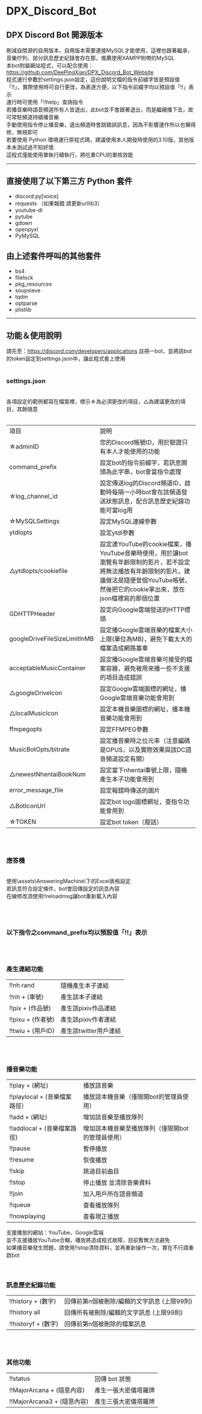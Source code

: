 # DPX_Discord_Bot

DPX Discord Bot 開源版本
---
刪減自閉源的自用版本，自用版本需要連接MySQL才能使用，這裡也跟著繼承，音樂佇列、部分訊息歷史紀錄會存在那，推薦使用XAMPP附帶的MySQL  
本bot附屬網站程式，可以配合使用：https://github.com/DeePingXian/DPX_Discord_Bot_Website  
程式運行參數於settings.json設定，這份說明文檔的指令前綴字皆是預設值「!!」，實際使用時可自行更改，為表達方便，以下指令前綴字均以預設值「!!」表示  
運行時可使用「!!help」查詢指令  
若播音樂時語音頻道所有人皆退出，此bot並不會跟著退出，而是繼續播下去，故可常駐頻道持續播音樂  
手動使用指令停止播音樂，退出頻道時會跳錯誤訊息，因為不影響運作所以也懶得修，無視即可  
若要使用 Python 環境運行原程式碼，建議使用本人開發時使用的3.10版，其他版本未測試過不知好壞  
這程式僅能使用單執行續執行，將吃重CPU的單核效能  
***
## 直接使用了以下第三方 Python 套件
- discord.py[voice]
- requests  （如果報錯 請更新urllib3）
- youtube-dl
- pytube
- gdown
- openpyxl
- PyMySQL
## 由上述套件呼叫的其他套件
- bs4
- filelock
- pkg_resources
- soupsieve
- tqdm
- optparse
- plistlib
***
## 功能＆使用說明
請先至：https://discord.com/developers/applications 註冊一bot，並將該bot的token設定到settings.json中，讓此程式套上使用
<br><br>

### **settings.json**
<br>
各項設定的範例都寫在檔案裡，標示☆為必須更改的項目，△為建議更改的項目，其餘隨意
<br><br>
<table>
<tr><td>項目</td><td>說明</td></tr>
<tr><td>☆adminID</td><td>您的Discord帳號ID，用於驗證只有本人才能使用的功能</td></tr>
<tr><td>command_prefix</td><td>設定bot的指令前綴字，若訊息開頭為此字串，bot會當指令處理</td></tr>
<tr><td>☆log_channel_id</td><td>設定傳送log的Discord頻道ID，啟動時每隔一小時bot會在該頻道發送狀態訊息，配合訊息歷史紀錄功能可當log用</td></tr>
<tr><td>☆MySQLSettings</td><td>設定MySQL連線參數</td></tr>
<tr><td>ytdlopts</td><td>設定ytdl參數</td></tr>
<tr><td>△ytdlopts/cookiefile</td><td>設定連YouTube的cookie檔案，播YouTube音樂時使用，用於讓bot瀏覽有年齡限制的影片，若不設定將無法播放有年齡限制的影片。建議做法是隨便登個YouTube帳號，然後把它的cookie拿出來，放在json檔裡寫的那個位置</td></tr>
<tr><td>GDHTTPHeader</td><td>設定向Google雲端發送的HTTP標頭</td></tr>
<tr><td>googleDriveFileSizeLimitInMB</td><td>設定播Google雲端音樂的檔案大小上限(單位為MB)，避免下載太大的檔案造成網路塞車</td></tr>
<tr><td>acceptableMusicContainer</td><td>設定播Google雲端音樂可接受的檔案容器，避免被用來播一些不支援的項目造成錯誤</td></tr>
<tr><td>△googleDriveIcon</td><td>設定Google雲端圖標的網址，播Google雲端音樂功能會用到</td></tr>
<tr><td>△localMusicIcon</td><td>設定本機音樂圖標的網址，播本機音樂功能會用到</td></tr>
<tr><td>ffmpegopts</td><td>設定FFMPEG參數</td></tr>
<tr><td>MusicBotOpts/bitrate</td><td>設定播音樂時之位元率（注意編碼是OPUS，以及實際效果與該DC語音頻道設定有關）</td></tr>
<tr><td>△newestNhentaiBookNum</td><td>設定當下nhentai車號上限，隨機產生本子功能會用到</td></tr>
<tr><td>error_message_file</td><td>設定報錯時傳送的圖片</td></tr>
<tr><td>△BotIconUrl</td><td>設定bot logo圖標網址，查指令功能會用到</td></tr>
<tr><td>☆TOKEN</td><td>設定bot token（廢話）</td></tr>
</table>
<br><br>

### **應答機**
<br>
使用\assets\AnsweringMachine\下的Excel表格設定<br>
若訊息符合設定條件，bot會回傳設定的訊息內容<br>
在線修改須使用!!reloadmsg讓bot重新載入內容<br>
<br><br><br>

### **以下指令之command_prefix均以預設值「!!」表示**
<br><br>

### **產生連結功能**
<table>
<tr><td>!!nh rand</td><td>隨機產生本子連結</td></tr>
<tr><td>!!nh + (車號)</td><td>產生該本子連結</td></tr>
<tr><td>!!pix + (作品號)</td><td>產生該pixiv作品連結</td></tr>
<tr><td>!!pixu + (作者號)</td><td>產生該pixiv作者連結</td></tr>
<tr><td>!!twiu + (用戶ID)</td><td>產生該twitter用戶連結</td></tr>
</table>
<br><br>

### **播音樂功能**
<table>
<tr><td>!!play + (網址)</td><td>播放該音樂</td></tr>
<tr><td>!!playlocal + (音樂檔案路徑）</td><td>播放該本機音樂（僅限開bot的管理員使用）</td></tr>
<tr><td>!!add + (網址)</td><td>增加該音樂至播放隊列</td></tr>
<tr><td>!!addlocal + (音樂檔案路徑)</td><td>增加該本機音樂至播放隊列（僅限開bot的管理員使用）</td></tr>
<tr><td>!!pause</td><td>暫停播放</td></tr>
<tr><td>!!resume</td><td>恢復播放</td></tr>
<tr><td>!!skip</td><td>跳過目前曲目</td></tr>
<tr><td>!!stop</td><td>停止播放 並清除音樂資料</td></tr>
<tr><td>!!join</td><td>加入用戶所在語音頻道</td></tr>
<tr><td>!!queue</td><td>查看播放隊列</td></tr>
<tr><td>!!nowplaying</td><td>查看現正播放</td></tr>
</table>
支援播放的網站：YouTube、Google雲端<br>
並不支援播放YouTube合輯，播放將造成程式故障，目前暫無方法避免<br>
如果播音樂發生問題，請使用!!stop清除資料，並再重新操作一次，實在不行請重啟bot
<br><br><br>

### **訊息歷史紀錄功能**
<table>
<tr><td>!!history + (數字)</td><td>回傳前第n個被刪除/編輯的文字訊息 (上限99則)</td></tr>
<tr><td>!!history all</td><td>回傳所有被刪除/編輯的文字訊息 (上限99則)</td></tr>
<tr><td>!!historyf + (數字)</td><td>回傳前第n個被刪除的檔案訊息</td></tr>
</table>
<br><br>

### **其他功能**
<table>
<tr><td>!!status</td><td>回傳 bot 狀態</td></tr>
<tr><td>!!MajorArcana + (隨意內容)</td><td>產生一張大密儀塔羅牌</td></tr>
<tr><td>!!MajorArcana3 + (隨意內容)</td><td>產生三張大密儀塔羅牌</td></tr>
</table>
